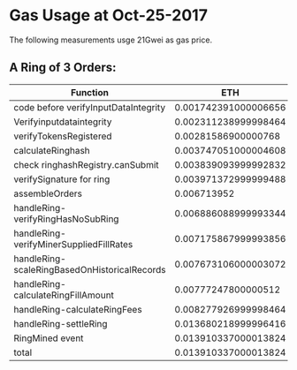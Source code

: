 # Gas Usage at Oct-25-2017

The following measurements usge 21Gwei as gas price.

## A Ring of 3 Orders:  
    
| Function                                       |        ETH           |
| ------                                         | ------               |
| code before verifyInputDataIntegrity           | 0.001742391000006656 |
| Verifyinputdataintegrity                       | 0.002311238999998464 |
| verifyTokensRegistered                         | 0.00281586900000768  |
| calculateRinghash                              | 0.003747051000004608 |
| check ringhashRegistry.canSubmit               | 0.003839093999992832 |
| verifySignature for ring                       | 0.003971372999999488 |
| assembleOrders                                 | 0.006713952          |
| handleRing-verifyRingHasNoSubRing              | 0.006886088999993344 |
| handleRing-verifyMinerSuppliedFillRates        | 0.007175867999993856 |
| handleRing-scaleRingBasedOnHistoricalRecords   | 0.007673106000003072 |
| handleRing-calculateRingFillAmount             | 0.00777247800000512  |
| handleRing-calculateRingFees                   | 0.008277926999998464 |
| handleRing-settleRing                          | 0.013680218999996416 |
| RingMined event                                | 0.013910337000013824 |
| total                                          | 0.013910337000013824 |
    
